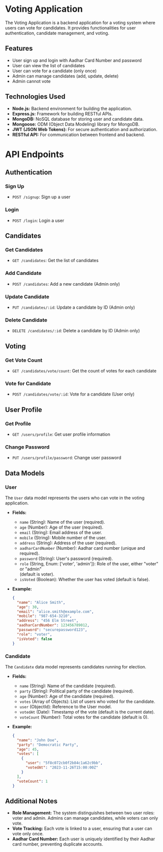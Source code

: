 # Voting Application

The Voting Application is a backend application for a voting system where users can vote for candidates. It provides functionalities for user authentication, candidate management, and voting.

## Features

- User sign up and login with Aadhar Card Number and password
- User can view the list of candidates
- User can vote for a candidate (only once)
- Admin can manage candidates (add, update, delete)
- Admin cannot vote

## Technologies Used

- **Node.js:** Backend environment for building the application.
- **Express.js:** Framework for building RESTful APIs.
- **MongoDB:** NoSQL database for storing user and candidate data.
- **Mongoose:** ODM (Object Data Modeling) library for MongoDB.
- **JWT (JSON Web Tokens):** For secure authentication and authorization.
- **RESTful API:** For communication between frontend and backend.

# API Endpoints

## Authentication

### Sign Up
- `POST /signup`: Sign up a user

### Login
- `POST /login`: Login a user

## Candidates

### Get Candidates
- `GET /candidates`: Get the list of candidates

### Add Candidate
- `POST /candidates`: Add a new candidate (Admin only)

### Update Candidate
- `PUT /candidates/:id`: Update a candidate by ID (Admin only)

### Delete Candidate
- `DELETE /candidates/:id`: Delete a candidate by ID (Admin only)

## Voting

### Get Vote Count
- `GET /candidates/vote/count`: Get the count of votes for each candidate

### Vote for Candidate
- `POST /candidates/vote/:id`: Vote for a candidate (User only)

## User Profile

### Get Profile
- `GET /users/profile`: Get user profile information

### Change Password
- `PUT /users/profile/password`: Change user password


## Data Models

### User
The `User` data model represents the users who can vote in the voting application.

- **Fields:**
  - `name` (String): Name of the user (required).
  - `age` (Number): Age of the user (required).
  - `email` (String): Email address of the user.
  - `mobile` (String): Mobile number of the user.
  - `address` (String): Address of the user (required).
  - `aadharCardNumber` (Number): Aadhar card number (unique and required).
  - `password` (String): User's password (required).
  - `role` (String, Enum: ['voter', 'admin']): Role of the user, either "voter" or "admin"     
      (default is voter).
  - `isVoted` (Boolean): Whether the user has voted (default is false).
    
- **Example:**
  ```json
  {
    "name": "Alice Smith",
    "age": 30,
    "email": "alice.smith@example.com",
    "mobile": "987-654-3210",
    "address": "456 Elm Street",
    "aadharCardNumber": 123456789012,
    "password": "securepassword123",
    "role": "voter",
    "isVoted": false
  }


### Candidate
The `Candidate` data model represents candidates running for election.

- **Fields:**
    - `name` (String): Name of the candidate (required).
    - `party` (String): Political party of the candidate (required).
    - `age` (Number): Age of the candidate (required).
    - `votes` (Array of Objects): List of users who voted for the candidate.
    - `user` (ObjectId): Reference to the User model.
    - `votedAt` (Date): Timestamp of the vote (default is the current date).
    - `voteCount` (Number): Total votes for the candidate (default is 0).
      
- **Example:**
  ```json
  {
    "name": "John Doe",
    "party": "Democratic Party",
    "age": 45,
    "votes": [
      {
        "user": "5f8c072cb0f2b84c1a62c9bb",
        "votedAt": "2023-11-26T15:00:00Z"
      }
    ],
    "voteCount": 1
  }

## Additional Notes

- **Role Management:** The system distinguishes between two user roles: voter and admin.           Admins can manage candidates, while voters can only vote.
- **Vote Tracking:** Each vote is linked to a user, ensuring that a user can vote only once.
- **Aadhar Card Number:** Each user is uniquely identified by their Aadhar card number, 
    preventing duplicate accounts.

